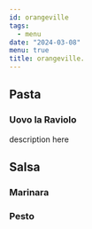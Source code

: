 ```yaml
---
id: orangeville
tags:
  - menu
date: "2024-03-08"
menu: true
title: orangeville.
---
```


## Pasta

### Uovo la Raviolo

description here

## Salsa

### Marinara

### Pesto
